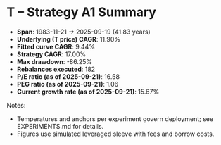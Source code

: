 # T – Strategy A1 Summary

- **Span**: 1983-11-21 → 2025-09-19 (41.83 years)
- **Underlying (T price) CAGR**: 11.90%
- **Fitted curve CAGR**: 9.44%
- **Strategy CAGR**: 17.00%
- **Max drawdown**: -86.25%
- **Rebalances executed**: 182
- **P/E ratio (as of 2025-09-21)**: 16.58
- **PEG ratio (as of 2025-09-21)**: 1.06
- **Current growth rate (as of 2025-09-21)**: 15.67%

Notes:

- Temperatures and anchors per experiment govern deployment; see EXPERIMENTS.md for details.
- Figures use simulated leveraged sleeve with fees and borrow costs.
